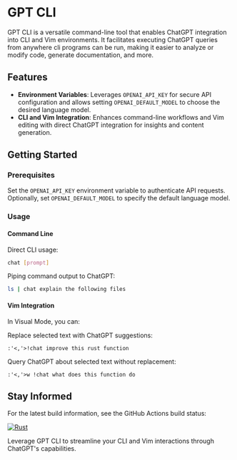 # GPT CLI

GPT CLI is a versatile command-line tool that enables ChatGPT integration into CLI and Vim environments. It facilitates executing ChatGPT queries from anywhere cli programs can be run, making it easier to analyze or modify code, generate documentation, and more.

## Features

- **Environment Variables**: Leverages `OPENAI_API_KEY` for secure API configuration and allows setting `OPENAI_DEFAULT_MODEL` to choose the desired language model.
- **CLI and Vim Integration**: Enhances command-line workflows and Vim editing with direct ChatGPT integration for insights and content generation.

## Getting Started

### Prerequisites

Set the `OPENAI_API_KEY` environment variable to authenticate API requests. Optionally, set `OPENAI_DEFAULT_MODEL` to specify the default language model.

### Usage

#### Command Line

Direct CLI usage:

```bash
chat [prompt]
```

Piping command output to ChatGPT:

```bash
ls | chat explain the following files
```

#### Vim Integration

In Visual Mode, you can:

Replace selected text with ChatGPT suggestions:

```
:'<,'>!chat improve this rust function
```

Query ChatGPT about selected text without replacement:

```
:'<,'>w !chat what does this function do
```

## Stay Informed

For the latest build information, see the GitHub Actions build status:

[![Rust](https://github.com/oranellis/gptcli/actions/workflows/rust.yml/badge.svg)](https://github.com/oranellis/gptcli/actions/workflows/rust.yml)

Leverage GPT CLI to streamline your CLI and Vim interactions through ChatGPT's capabilities.
